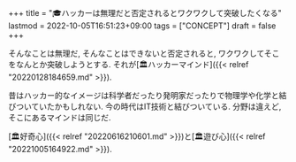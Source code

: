 +++
title = "🎓ハッカーは無理だと否定されるとワクワクして突破したくなる"
lastmod = 2022-10-05T16:51:23+09:00
tags = ["CONCEPT"]
draft = false
+++

そんなことは無理だ, そんなことはできないと否定されると, ワクワクしてそこをなんとか突破しようとする. それが[🏛ハッカーマインド]({{< relref "20220128184659.md" >}}).

昔はハッカー的なイメージは科学者だったり発明家だったりで物理学や化学と結びついていたかもしれない. 今の時代はIT技術と結びついている. 分野は違えど, そこにあるマインドは同じだ.

[🏛好奇心]({{< relref "20220616210601.md" >}})と[🏛遊び心]({{< relref "20221005164922.md" >}}).
